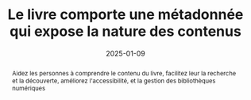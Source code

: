 ---
title: Le livre comporte une métadonnée qui expose la nature des contenus 
abstract: Aidez les personnes à comprendre le contenu du livre, facilitez leur la recherche et la découverte, améliorez l'accessibilité, et la gestion des bibliothèques numériques
categories: ["Identification"]
agrege: O4094-E010
opquast: '4 094'
indiceebook: '10'
description: "Règle n° 010"
before: "009"
weight: "010"
after: "011"
actif: '1'
layout: rules
date: 2025-01-09
tags: ["Utilisabilité", "Tri et classement", "Accessibilité"]
objectif: ["Donner aux personnes une vision immédiate de la nature du livre et des contenus proposés."]
Meo: ["Le fichier content.opf contient les métadonnées du livre. Vous devez ajouter une balise `dc:description` dans la section des métadonnées pour inclure une description."]
Controle: ["Dans le fichier OPF&nbsp;:
    Vérifier la présence et la pertinence de la métadonnée  `dc:description`."]
epubcheck: 
ace: 
humancheck: true
Source: ["Opquast"]
Referentiel: ["spécification EPUB 3", "Dublin Core Metadata Initiative (DCMI)", "Web Content Accessibility Guidelines (WCAG)"]
steps: ["Conception", "Éditorial"]
---